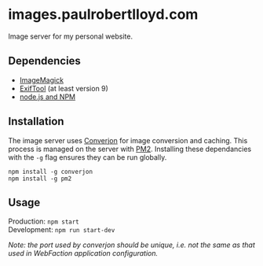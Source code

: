 # images.paulrobertlloyd.com
Image server for my personal website.

## Dependencies
  * [ImageMagick][1]
  * [ExifTool][2] (at least version 9)
  * [node.js and NPM][3]

## Installation
The image server uses [Converjon][4] for image conversion and caching. This process is managed on the server with [PM2][5]. Installing these dependancies with the `-g` flag ensures they can be run globally.

`npm install -g converjon`  
`npm install -g pm2`

## Usage
Production: `npm start`  
Development: `npm run start-dev`

_Note: the port used by converjon should be unique, i.e. not the same as that used in WebFaction application configuration._

[1]: http://www.imagemagick.org/script/binary-releases.php
[2]: http://www.sno.phy.queensu.ca/%7Ephil/exiftool/install.html
[3]: http://nodejs.org/download/
[4]: https://github.com/berlinonline/converjon
[5]: https://github.com/Unitech/pm2
